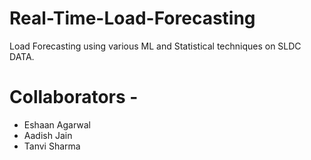 # Real-Time-Load-Forecasting
Load Forecasting using various ML and Statistical techniques on SLDC DATA.

# Collaborators -
- Eshaan Agarwal
- Aadish Jain
- Tanvi Sharma
